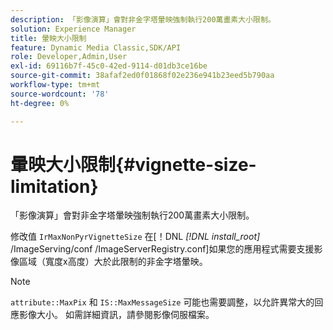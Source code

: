 ```yaml
---
description: 「影像演算」會對非金字塔暈映強制執行200萬畫素大小限制。
solution: Experience Manager
title: 暈映大小限制
feature: Dynamic Media Classic,SDK/API
role: Developer,Admin,User
exl-id: 69116b7f-45c0-42ed-9114-d01db3ce16be
source-git-commit: 38afaf2ed0f01868f02e236e941b23eed5b790aa
workflow-type: tm+mt
source-wordcount: '78'
ht-degree: 0%

---
```


# 暈映大小限制{#vignette-size-limitation}

「影像演算」會對非金字塔暈映強制執行200萬畫素大小限制。

修改值 `IrMaxNonPyrVignetteSize` 在[！DNL *[!DNL install_root]* /ImageServing/conf /ImageServerRegistry.conf]如果您的應用程式需要支援影像區域（寬度x高度）大於此限制的非金字塔暈映。

>[!NOTE]
>
>`attribute::MaxPix` 和 `IS::MaxMessageSize` 可能也需要調整，以允許異常大的回應影像大小。 如需詳細資訊，請參閱影像伺服檔案。
